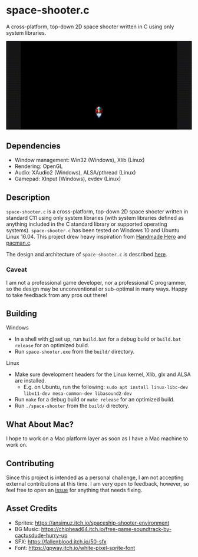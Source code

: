 space-shooter.c
===============
A cross-platform, top-down 2D space shooter written in C using only system libraries.

![gif](./space-shooter.c.gif)

Dependencies
------------
- Window management: Win32 (Windows), Xlib (Linux)
- Rendering: OpenGL
- Audio: XAudio2 (Windows), ALSA/pthread (Linux)
- Gamepad: XInput (Windows), evdev (Linux)

Description
-----------
`space-shooter.c` is a cross-platform, top-down 2D space shooter written in standard C11 using only system libraries (with system libraries defined as anything included in the C standard library or supported operating systems). `space-shooter.c` has been tested on Windows 10 and Ubuntu Linux 16.04. This project drew heavy inspiration from [Handmade Hero](https://handmadehero.org/) and [pacman.c](https://github.com/floooh/pacman.c).

The design and architecture of `space-shooter.c` is described [here](./ARCHITECTURE.md).

### Caveat
I am not a professional game developer, nor a professional C programmer, so the design may be unconventional or sub-optimal in many ways. Happy to take feedback from any pros out there!

Building
--------
Windows
- In a shell with [cl](https://docs.microsoft.com/en-us/cpp/build/building-on-the-command-line?view=msvc-160) set up, run `build.bat` for a debug build or `build.bat release` for an optimized build.
- Run `space-shooter.exe` from the `build/` directory.

Linux
- Make sure development headers for the Linux kernel, Xlib, glx and ALSA are installed.
    - E.g. on Ubuntu, run the following: `sudo apt install linux-libc-dev libx11-dev mesa-common-dev libasound2-dev`  
- Run `make` for a debug build or `make release` for an optimized build.
- Run `./space-shooter` from the `build/` directory.

What About Mac?
---------------
I hope to work on a Mac platform layer as soon as I have a Mac machine to work on.

Contributing
------------
Since this project is intended as a personal challenge, I am not accepting external contributions at this time. I am very open to feedback, however, so feel free to open an [issue](https://github.com/tsherif/space-shooter.c/issues) for anything that needs fixing.

Asset Credits
-------------
- Sprites: https://ansimuz.itch.io/spaceship-shooter-environment
- BG Music: https://chiphead64.itch.io/free-game-soundtrack-by-cactusdude-hurry-up
- SFX: https://fallenblood.itch.io/50-sfx
- Font: https://gpway.itch.io/white-pixel-sprite-font
